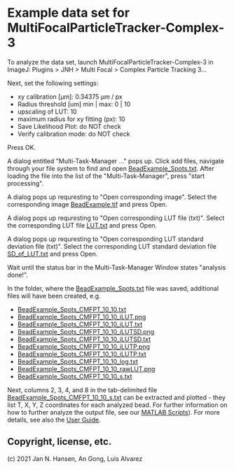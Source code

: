 # Example data set for MultiFocalParticleTracker-Complex-3
To analyze the data set, launch MultiFocalParticleTracker-Complex-3 in ImageJ: Plugins > JNH > Multi Focal > Complex Particle Tracking 3...

Next, set the following settings:
- xy calibration [µm]: 0.34375 µm / px
- Radius threshold [um] min | max:  0 | 10
- upscaling of LUT: 10
- maximum radius for xy fitting (px): 10
- Save Likelihood Plot: do NOT check
- Verify calibration mode: do NOT check

Press OK.

A dialog entitled "Multi-Task-Manager ..." pops up. Click add files, navigate through your file system to find and open
[BeadExample_Spots.txt](https://github.com/hansenjn/MultifocalImaging-AnalysisToolbox/blob/master/Example%20Data/MultiFocalParticleTracker-Complex-3/BeadExample_Spots.txt).
After loading the file into the list of the "Multi-Task-Manager", press "start processing".

A dialog pops up requresting to "Open corresponding image". Select the corresponding image [BeadExample.tif](https://github.com/hansenjn/MultifocalImaging-AnalysisToolbox/blob/master/Example%20Data/MultiFocalParticleTracker-Complex-3/BeadExample.tif)
and press Open.

A dialog pops up requresting to "Open corresponding LUT file (txt)". Select the corresponding LUT file [LUT.txt](https://github.com/hansenjn/MultifocalImaging-AnalysisToolbox/blob/master/Example%20Data/MultiFocalParticleTracker-Complex-3/LUT.txt)
and press Open.

A dialog pops up requresting to "Open corresponding LUT standard deviation file (txt)". Select the corresponding LUT standard deviation file [SD_of_LUT.txt](https://github.com/hansenjn/MultifocalImaging-AnalysisToolbox/blob/master/Example%20Data/MultiFocalParticleTracker-Complex-3/SD_of_LUT.txt)
and press Open.

Wait until the status bar in the Multi-Task-Manager Window states "analysis done!".

In the folder, where the [BeadExample_Spots.txt](https://github.com/hansenjn/MultifocalImaging-AnalysisToolbox/blob/master/Example%20Data/MultiFocalParticleTracker-Complex-3/BeadExample_Spots.txt)
file was saved, additional files will have been created, e.g.
- [BeadExample_Spots_CMFPT_10_10.txt](https://github.com/hansenjn/MultifocalImaging-AnalysisToolbox/blob/master/Example%20Data/MultiFocalParticleTracker-Complex-3/BeadExample_Spots_CMFPT_10_10.txt)
- [BeadExample_Spots_CMFPT_10_10_iLUT.png](https://github.com/hansenjn/MultifocalImaging-AnalysisToolbox/blob/master/Example%20Data/MultiFocalParticleTracker-Complex-3/BeadExample_Spots_CMFPT_10_10_iLUT.png)
- [BeadExample_Spots_CMFPT_10_10_iLUT.txt](https://github.com/hansenjn/MultifocalImaging-AnalysisToolbox/blob/master/Example%20Data/MultiFocalParticleTracker-Complex-3/BeadExample_Spots_CMFPT_10_10_iLUT.txt)
- [BeadExample_Spots_CMFPT_10_10_iLUTSD.png](https://github.com/hansenjn/MultifocalImaging-AnalysisToolbox/blob/master/Example%20Data/MultiFocalParticleTracker-Complex-3/BeadExample_Spots_CMFPT_10_10_iLUT.png)
- [BeadExample_Spots_CMFPT_10_10_iLUTSD.txt](https://github.com/hansenjn/MultifocalImaging-AnalysisToolbox/blob/master/Example%20Data/MultiFocalParticleTracker-Complex-3/BeadExample_Spots_CMFPT_10_10_iLUT.txt)
- [BeadExample_Spots_CMFPT_10_10_iLUTP.png](https://github.com/hansenjn/MultifocalImaging-AnalysisToolbox/blob/master/Example%20Data/MultiFocalParticleTracker-Complex-3/BeadExample_Spots_CMFPT_10_10_iLUT.png)
- [BeadExample_Spots_CMFPT_10_10_iLUTP.txt](https://github.com/hansenjn/MultifocalImaging-AnalysisToolbox/blob/master/Example%20Data/MultiFocalParticleTracker-Complex-3/BeadExample_Spots_CMFPT_10_10_iLUT.txt)
- [BeadExample_Spots_CMFPT_10_10_log.txt](https://github.com/hansenjn/MultifocalImaging-AnalysisToolbox/blob/master/Example%20Data/MultiFocalParticleTracker-Complex-3/BeadExample_Spots_CMFPT_10_10_log.txt)
- [BeadExample_Spots_CMFPT_10_10_rawLUT.png](https://github.com/hansenjn/MultifocalImaging-AnalysisToolbox/blob/master/Example%20Data/MultiFocalParticleTracker-Complex-3/BeadExample_Spots_CMFPT_10_10_rawLUT.png)
- [BeadExample_Spots_CMFPT_10_10_s.txt](https://github.com/hansenjn/MultifocalImaging-AnalysisToolbox/blob/master/Example%20Data/MultiFocalParticleTracker-Complex-3/BeadExample_Spots_CMFPT_10_10_s.txt)

Next, columns 2, 3, 4, and 8 in the tab-delimited file [BeadExample_Spots_CMFPT_10_10_s.txt](https://github.com/hansenjn/MultifocalImaging-AnalysisToolbox/blob/master/Example%20Data/MultiFocalParticleTracker-Complex-3/BeadExample_Spots_CMFPT_10_10_s.txt)
can be extracted and plotted - they list T, X, Y, Z coordinates for each analyzed bead. For further information on how to further analyze the output file, see our [MATLAB Scripts](https://github.com/hansenjn/MultifocalImaging-AnalysisToolbox/tree/master/Matlab%20scripts)). For more details, see also the [User Guide](https://github.com/hansenjn/MultifocalImaging-AnalysisToolbox/tree/master/User%20Guide).

## Copyright, license, etc.
(c) 2021 Jan N. Hansen, An Gong, Luis Alvarez
